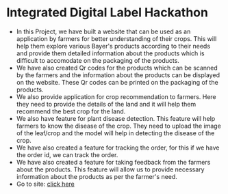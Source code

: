 # Integrated Digital Label Hackathon
* In this Project, we have built a website that can be used as an application by farmers for better understanding of their crops. This will help them explore various Bayer's products according to their needs and provide them detailed information about the products which is difficult to accomodate on the packaging of the products. 
* We have also created Qr codes for the products which can be scanned by the farmers and the information about the products can be displayed on the website. These Qr codes can be printed on the packaging of the products. 
* We also provide application for crop recommendation to farmers. Here they need to provide the details of the land and it will help them recommend the best crop for the land. 
* We also have feature for plant disease detection. This feature will help farmers to know the disease of the crop. They need to upload the image of the leaf/crop and the model will help in detecting the disease of the crop. 
* We have also created a feature for tracking the order, for this if we have the order id, we can track the order. 
* We have also created a feature for taking feedback from the farmers about the products. This feature will allow us to provide necessary information about the products as per the farmer's need.
* Go to site: [click here](https://bayer-hackethon.herokuapp.com/)
